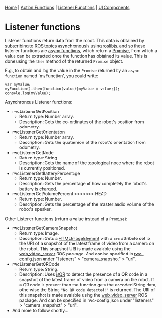 [Home](https://github.com/laurencejbelliott/roswebcomponents) | [Action Functions](/docs/action-functions.md) | [Listener Functions](/docs/listener-functions.md) | [UI Components](/docs/ui-components.md)
# Listener functions
Listener functions return data from the robot. This data is obtained by subscribing to [ROS topics](http://wiki.ros.org/Topics) asynchronously using [roslibjs](https://github.com/RobotWebTools/roslibjs), and so these listener functions are [async functions](https://developer.mozilla.org/en-US/docs/Web/JavaScript/Reference/Statements/async_function), which return a [Promise](https://developer.mozilla.org/en-US/docs/Web/JavaScript/Reference/Global_Objects/Promise), from which a value can be extracted once the function has obtained its value. This is done using the `then` method of the returned `Promise` object.

E.g., to obtain and log the value in the `Promise` returned by an `async function` named 'myFunction', you could write:
```
var myValue;
myFunction().then(function(value){myValue = value;});
console.log(myValue);
```

Asynchronous Listener functions:
 - rwcListenerGetPosition
    - Return type: Number array.
    - Description: Gets the co-ordinates of the robot's position from odometry.
 - rwcListenerGetOrientation
     - Return type: Number array.
     - Description: Gets the quaternion of the robot's orientation from odometry.
 - rwcListenerGetNode
     - Return type: String.
     - Description: Gets the name of the topological node where the robot is currently positioned.
 - rwcListenerGetBatteryPercentage
     - Return type: Number.
     - Description: Gets the percentage of how completely the  robot's battery is charged.
 - rwcListenerGetVolumePercent
<<<<<<< HEAD
     - Return type: Number.
     - Description: Gets the percentage of the master audio volume of the robot's speaker.
 
 Other Listener functions (return a value instead of a `Promise`):

 - rwcListenerGetCameraSnapshot
     - Return type: Image. 
     - Description: Gets a [HTMLImageElement](https://developer.mozilla.org/en-US/docs/Web/API/HTMLImageElement) with a `src` attribute set to the URI of a snapshot of the latest frame of video from a camera on the robot. This snapshot URI is made avaiable using the [web_video_server](http://wiki.ros.org/web_video_server) ROS package. And can be specified in [rwc-config.json](/rwc-config.json) under "listeners" > "camera_snapshot" > "uri".
 - rwcListenerGetQRCode
     - Return type: String.
     - Description:  Uses [jsQR](https://github.com/cozmo/jsQR) to detect the presence of a QR code in a snapshot of the latest frame of video from a camera on the robot. If a QR code is present then the function gets the encoded String data, otherwise the String `"No QR code detected!"` is returned. The URI of this snapshot is made avaiable using the [web_video_server](http://wiki.ros.org/web_video_server) ROS package. And can be specified in [rwc-config.json](/rwc-config.json) under "listeners" > "camera_snapshot" > "uri".
 - And more to follow shortly...